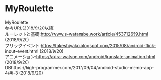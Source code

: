 # MyRoulette
MyRoulette  
参考URL(2018/9/20以降)  
ルーレットと基礎:http://www.s-watanabe.work/article/453712659.html (2018/9/20)  
フリックイベント:https://takeshiyako.blogspot.com/2015/08/android-flick-input-event.html (2018/9/20)  
アニメーション:https://akira-watson.com/android/translate-animation.html (2018/9/20)  
DBhttps://high-programmer.com/2017/09/04/android-studio-memo-app-4/#i-3 (2018/9/20)  
